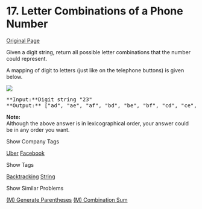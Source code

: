 # 17. Letter Combinations of a Phone Number

[Original Page](https://leetcode.com/problems/letter-combinations-of-a-phone-number/)

Given a digit string, return all possible letter combinations that the number could represent.

A mapping of digit to letters (just like on the telephone buttons) is given below.

![](http://upload.wikimedia.org/wikipedia/commons/thumb/7/73/Telephone-keypad2.svg/200px-Telephone-keypad2.svg.png)

<pre data-initialized="true" data-gclp-id="0">**Input:**Digit string "23"
**Output:** ["ad", "ae", "af", "bd", "be", "bf", "cd", "ce", "cf"].
</pre>

**Note:**  
Although the above answer is in lexicographical order, your answer could be in any order you want.

<div>

<div id="company_tags" class="btn btn-xs btn-warning">Show Company Tags</div>

<span class="hidebutton">[Uber](/company/uber/) [Facebook](/company/facebook/)</span></div>

<div>

<div id="tags" class="btn btn-xs btn-warning">Show Tags</div>

<span class="hidebutton">[Backtracking](/tag/backtracking/) [String](/tag/string/)</span></div>

<div>

<div id="similar" class="btn btn-xs btn-warning">Show Similar Problems</div>

<span class="hidebutton">[(M) Generate Parentheses](/problems/generate-parentheses/) [(M) Combination Sum](/problems/combination-sum/)</span></div>